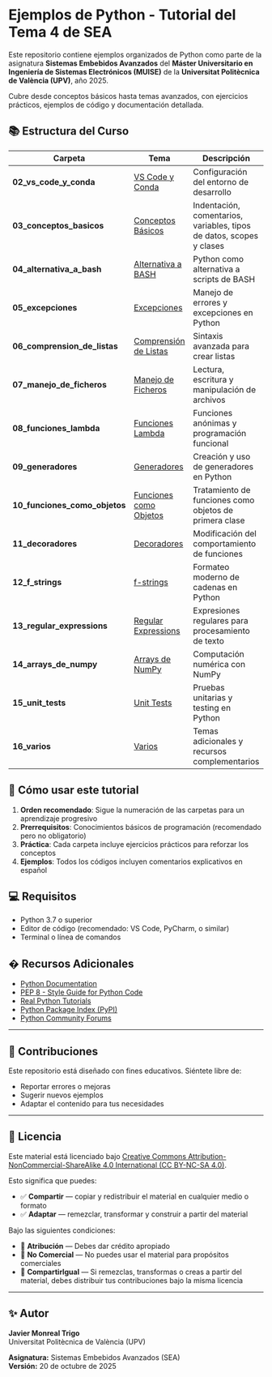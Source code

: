 # Ejemplos de Python - Tutorial del Tema 4 de SEA

Este repositorio contiene ejemplos organizados de Python como parte de la asignatura **Sistemas Embebidos Avanzados** del **Máster Universitario en Ingeniería de Sistemas Electrónicos (MUISE)** de la **Universitat Politècnica de València (UPV)**, año 2025.

Cubre desde conceptos básicos hasta temas avanzados, con ejercicios prácticos, ejemplos de código y documentación detallada.

## 📚 Estructura del Curso

| Carpeta | Tema | Descripción |
|---------|------|-------------|
| **02_vs_code_y_conda** | [VS Code y Conda](./02_vs_code_y_conda/README.md) | Configuración del entorno de desarrollo |
| **03_conceptos_basicos** | [Conceptos Básicos](./03_conceptos_basicos/README.md) | Indentación, comentarios, variables, tipos de datos, scopes y clases |
| **04_alternativa_a_bash** | [Alternativa a BASH](./04_alternativa_a_bash/README.md) | Python como alternativa a scripts de BASH |
| **05_excepciones** | [Excepciones](./05_excepciones/README.md) | Manejo de errores y excepciones en Python |
| **06_comprension_de_listas** | [Comprensión de Listas](./06_comprension_de_listas/README.md) | Sintaxis avanzada para crear listas |
| **07_manejo_de_ficheros** | [Manejo de Ficheros](./07_manejo_de_ficheros/README.md) | Lectura, escritura y manipulación de archivos |
| **08_funciones_lambda** | [Funciones Lambda](./08_funciones_lambda/README.md) | Funciones anónimas y programación funcional |
| **09_generadores** | [Generadores](./09_generadores/README.md) | Creación y uso de generadores en Python |
| **10_funciones_como_objetos** | [Funciones como Objetos](./10_funciones_como_objetos/README.md) | Tratamiento de funciones como objetos de primera clase |
| **11_decoradores** | [Decoradores](./11_decoradores/README.md) | Modificación del comportamiento de funciones |
| **12_f_strings** | [f-strings](./12_f_strings/README.md) | Formateo moderno de cadenas en Python |
| **13_regular_expressions** | [Regular Expressions](./13_regular_expressions/README.md) | Expresiones regulares para procesamiento de texto |
| **14_arrays_de_numpy** | [Arrays de NumPy](./14_arrays_de_numpy/README.md) | Computación numérica con NumPy |
| **15_unit_tests** | [Unit Tests](./15_unit_tests/README.md) | Pruebas unitarias y testing en Python |
| **16_varios** | [Varios](./16_varios/README.md) | Temas adicionales y recursos complementarios |

## 🚀 Cómo usar este tutorial

1. **Orden recomendado**: Sigue la numeración de las carpetas para un aprendizaje progresivo
2. **Prerrequisitos**: Conocimientos básicos de programación (recomendado pero no obligatorio)
3. **Práctica**: Cada carpeta incluye ejercicios prácticos para reforzar los conceptos
4. **Ejemplos**: Todos los códigos incluyen comentarios explicativos en español

## 💻 Requisitos

- Python 3.7 o superior
- Editor de código (recomendado: VS Code, PyCharm, o similar)
- Terminal o línea de comandos

## � Recursos Adicionales

- [Python Documentation](https://docs.python.org/es/3/)
- [PEP 8 - Style Guide for Python Code](https://peps.python.org/pep-0008/)
- [Real Python Tutorials](https://realpython.com/)
- [Python Package Index (PyPI)](https://pypi.org/)
- [Python Community Forums](https://discuss.python.org/)

---

## 👥 Contribuciones

Este repositorio está diseñado con fines educativos. Siéntete libre de:

- Reportar errores o mejoras
- Sugerir nuevos ejemplos
- Adaptar el contenido para tus necesidades

---

## 📝 Licencia

Este material está licenciado bajo [Creative Commons Attribution-NonCommercial-ShareAlike 4.0 International (CC BY-NC-SA 4.0)](https://creativecommons.org/licenses/by-nc-sa/4.0/).

Esto significa que puedes:

- ✅ **Compartir** — copiar y redistribuir el material en cualquier medio o formato
- ✅ **Adaptar** — remezclar, transformar y construir a partir del material

Bajo las siguientes condiciones:

- 👤 **Atribución** — Debes dar crédito apropiado
- 🚫 **No Comercial** — No puedes usar el material para propósitos comerciales
- 🔄 **CompartirIgual** — Si remezclas, transformas o creas a partir del material, debes distribuir tus contribuciones bajo la misma licencia

---

## ✨ Autor

**Javier Monreal Trigo**  
Universitat Politècnica de València (UPV)

**Asignatura:** Sistemas Embebidos Avanzados (SEA)  
**Versión:** 20 de octubre de 2025
